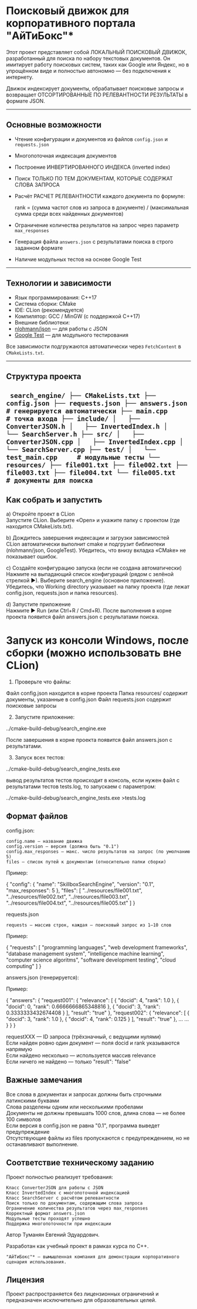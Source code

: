 # Поисковый движок для корпоративного портала "AйТиБокс"*

Этот проект представляет собой ЛОКАЛЬНЫЙ ПОИСКОВЫЙ ДВИЖОК, разработанный для поиска по набору текстовых документов. Он имитирует работу поисковых систем, таких как Google или Яндекс, но в упрощённом виде и полностью автономно — без подключения к интернету.

Движок индексирует документы, обрабатывает поисковые запросы и возвращает ОТСОРТИРОВАННЫЕ ПО РЕЛЕВАНТНОСТИ РЕЗУЛЬТАТЫ в формате JSON.

---

## Основные возможности ##

- Чтение конфигурации и документов из файлов `config.json` и `requests.json`
- Многопоточная индексация документов
- Построение ИНВЕРТИРОВАННОГО ИНДЕКСА (inverted index)
- Поиск ТОЛЬКО ПО ТЕМ ДОКУМЕНТАМ, КОТОРЫЕ СОДЕРЖАТ СЛОВА ЗАПРОСА
- Расчёт РАСЧЕТ РЕЛЕВАНТНОСТИ каждого документа по формуле:
	
	rank = (сумма частот слов из запроса в документе) / (максимальная сумма среди всех найденных документов)

- Ограничение количества результатов на запрос через параметр `max_responses`
- Генерация файла `answers.json` с результатами поиска в строго заданном формате
- Наличие модульных тестов на основе Google Test

---

## Технологии и зависимости ##

- Язык программирования: C++17  
- Система сборки: CMake  
- IDE: CLion (рекомендуется)  
- Компилятор: GCC / MinGW (с поддержкой C++17)  
- Внешние библиотеки:  
- [nlohmann/json](https://github.com/nlohmann/json) — для работы с JSON  
- [Google Test](https://github.com/google/googletest) — для модульного тестирования  

Все зависимости подгружаются автоматически через `FetchContent` в `CMakeLists.txt`.

---

## Структура проекта ##

`
search_engine/
├── CMakeLists.txt
├── config.json
├── requests.json
├── answers.json          # генерируется автоматически
├── main.cpp              # точка входа
├── include/
│   ├── ConverterJSON.h
│   ├── InvertedIndex.h
│   └── SearchServer.h
├── src/
│   ├── ConverterJSON.cpp
│   ├── InvertedIndex.cpp
│   └── SearchServer.cpp
├── test/
│   └── test_main.cpp     # модульные тесты
└── resources/
    ├── file001.txt
    ├── file002.txt
    ├── file003.txt
    ├── file004.txt
    └── file005.txt       # документы для поиска`
---

## Как собрать и запустить ##

  a)  Откройте проект в CLion   
        Запустите CLion.
        Выберите «Open» и укажите папку с проектом (где находится CMakeLists.txt).
         

  b)  Дождитесь завершения индексации и загрузки зависимостей   
        CLion автоматически выполнит cmake и подгрузит библиотеки (nlohmann/json, GoogleTest).
        Убедитесь, что внизу вкладка «CMake» не показывает ошибок.
         

  c)  Создайте конфигурацию запуска (если не создана автоматически)   
        Нажмите на выпадающий список конфигураций (рядом с зелёной стрелкой ▶).
        Выберите search_engine (основное приложение).
        Убедитесь, что Working directory указывает на папку проекта (где лежат config.json, requests.json и папка resources).
         

  d) Запустите приложение   
        Нажмите ▶ Run (или Ctrl+R / Cmd+R).
        После выполнения в корне проекта появится файл answers.json с результатами поиска.
         
     


# Запуск из консоли Windows, после сборки (можно использовать вне CLion) #

1. Проверьте что файлы:

Файл config.json находится в корне проекта
Папка resources/ содержит документы, указанные в config.json
Файл requests.json содержит поисковые запросы

2. Запустите приложение:

../cmake-build-debug/search_engine.exe

После завершения в корне проекта появится файл answers.json с результатами.

3. Запуск всех тестов: 

../cmake-build-debug/search_engine_tests.exe

вывод результатов тестов происходит в консоль, если нужен файл с результатами тестов tests.log, то запускаем с параметром:

../cmake-build-debug/search_engine_tests.exe >tests.log


## Формат файлов ##

config.json:

    config.name — название движка  
    config.version — версия (должна быть "0.1")  
    config.max_responses — макс. число результатов на запрос (по умолчанию 5)  
    files — список путей к документам (относительно папки сборки)
     
Пример:

{
  "config": {
    "name": "SkillboxSearchEngine",
    "version": "0.1",
    "max_responses": 5
  },
  "files": [
    "../resources/file001.txt",
    "../resources/file002.txt",
    "../resources/file003.txt",
    "../resources/file004.txt",
    "../resources/file005.txt"
  ]
}

requests.json 

    requests — массив строк, каждая — поисковый запрос из 1–10 слов
     
Пример:

{
  "requests": [
    "programming languages",
    "web development frameworks",
    "database management system",
    "intelligence machine learning",
    "computer science algoritms",
    "software development testing",
    "cloud computing"
  ]
}

answers.json (генерируется):

Пример:

{
    "answers": {
        "request001": {
            "relevance": [
                {
                    "docid": 4,
                    "rank": 1.0
                },
                {
                    "docid": 0,
                    "rank": 0.6666666865348816
                },
                {
                    "docid": 3,
                    "rank": 0.3333333432674408
                }
            ],
            "result": "true"
        },
        "request002": {
            "relevance": [
                {
                    "docid": 3,
                    "rank": 1.0
                },
                {
                    "docid": 4,
                    "rank": 0.125
                }
            ],
            "result": "true"
        },
...
...
        }
    }
}

requestXXX — ID запроса (трёхзначный, с ведущими нулями)  
Если найден ровно один документ — поля docid и rank указываются напрямую  
Если найдено несколько — используется массив relevance  
Если ничего не найдено — только "result": "false"

## Важные замечания ##

Все слова в документах и запросах должны быть строчными латинскими буквами  
Слова разделены одним или несколькими пробелами  
Документы не должны превышать 1000 слов, длина слова — не более 100 символов  
Если версия в config.json не равна "0.1", программа выведет предупреждение  
Отсутствующие файлы из files пропускаются с предупреждением, но не останавливают выполнение.

## Соответствие техническому заданию ##

Проект полностью реализует требования: 

    Класс ConverterJSON для работы с JSON  
    Класс InvertedIndex с многопоточной индексацией  
    Класс SearchServer с расчётом релевантности  
    Поиск только по документам, содержащим слова запроса  
    Ограничение количества результатов через max_responses  
    Корректный формат answers.json  
    Модульные тесты проходят успешно  
    Поддержка многопоточности при индексации

Автор Туманян Евгений Эдуардович.

Разработан как учебный проект в рамках курса по C++. 

    "AйТиБокс"* — вымышленная компания для демонстрации корпоративного сценария использования.

## Лицензия ## 

Проект распространяется без лицензионных ограничений и предназначен исключительно для образовательных целей.